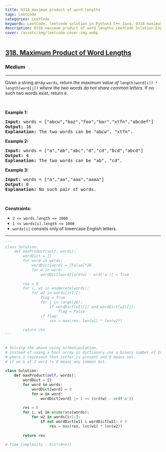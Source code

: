 ```yaml
---
title: 0318 maximum product of word lengths
tags: LeetCode
categories: LeetCode
keywords: LeetCode, leetcode solution in Python3 C++ Java, 0318-maximum-product-of-word-lengths solution
description: 0318 maximum product of word lengths LeetCode Solution Explained
cover: /assets/img/leetcode-cover-img.webp
---
```





<h2><a href="https://leetcode.com/problems/maximum-product-of-word-lengths/">318. Maximum Product of Word Lengths</a></h2><h3>Medium</h3><hr><div><p>Given a string array <code>words</code>, return <em>the maximum value of</em> <code>length(word[i]) * length(word[j])</code> <em>where the two words do not share common letters</em>. If no such two words exist, return <code>0</code>.</p>

<p>&nbsp;</p>
<p><strong class="example">Example 1:</strong></p>

<pre><strong>Input:</strong> words = ["abcw","baz","foo","bar","xtfn","abcdef"]
<strong>Output:</strong> 16
<strong>Explanation:</strong> The two words can be "abcw", "xtfn".
</pre>

<p><strong class="example">Example 2:</strong></p>

<pre><strong>Input:</strong> words = ["a","ab","abc","d","cd","bcd","abcd"]
<strong>Output:</strong> 4
<strong>Explanation:</strong> The two words can be "ab", "cd".
</pre>

<p><strong class="example">Example 3:</strong></p>

<pre><strong>Input:</strong> words = ["a","aa","aaa","aaaa"]
<strong>Output:</strong> 0
<strong>Explanation:</strong> No such pair of words.
</pre>

<p>&nbsp;</p>
<p><strong>Constraints:</strong></p>

<ul>
	<li><code>2 &lt;= words.length &lt;= 1000</code></li>
	<li><code>1 &lt;= words[i].length &lt;= 1000</code></li>
	<li><code>words[i]</code> consists only of lowercase English letters.</li>
</ul>
</div>

---




```python
'''
class Solution:
    def maxProduct(self, words):
        wordDict = {}
        for word in words:
            wordDict[word] = [False]*26
            for w in word:
                wordDict[word][ord(w) - ord('a')] = True
        
        res = 0
        for i, w1 in enumerate(words):
            for w2 in words[i+1:]:
                flag = True
                for j in range(26):
                    if wordDict[w1][j] and wordDict[w2][j]:
                        flag = False
                if flag:
                    res = max(res, len(w1) * len(w2))
        
        return res   
'''


# Solving the above using bitmanipulation.
# instead of using a bool array in dictionary use a binary number of 26bits
# where 1 represent that letter is present and 0 means not.
# if we & of 2 word != 0 means any common bit. 
    
class Solution:
    def maxProduct(self, words):
        wordDict = {}
        for word in words:
            wordDict[word] = 0
            for w in word:
                wordDict[word] |= 1 << (ord(w) - ord('a'))
        
        res = 0
        for i, w1 in enumerate(words):
            for w2 in words[i+1:]:
                if not wordDict[w1] & wordDict[w2]: # 0
                    res = max(res, len(w1) * len(w2))
        
        return res  
        
# Time Complexity : O(n*(N+n))
```
